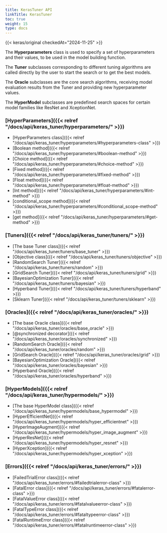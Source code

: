 ```yaml
---
title: KerasTuner API
linkTitle: KerasTuner
toc: true
weight: 15
type: docs
---
```


{{< keras/original checkedAt="2024-11-25" >}}

The **Hyperparameters** class is used to specify a set of hyperparameters
and their values, to be used in the model building function.

The **Tuner** subclasses corresponding to different tuning algorithms are
called directly by the user to start the search or to get the best models.

The **Oracle** subclasses are the core search algorithms, receiving model evaluation
results from the Tuner and providing new hyperparameter values.

The **HyperModel** subclasses are predefined search spaces for certain model
families like ResNet and XceptionNet.

### [HyperParameters]({{< relref "/docs/api/keras_tuner/hyperparameters/" >}})

- [HyperParameters class]({{< relref "/docs/api/keras_tuner/hyperparameters/#hyperparameters-class" >}})
- [Boolean method]({{< relref "/docs/api/keras_tuner/hyperparameters/#boolean-method" >}})
- [Choice method]({{< relref "/docs/api/keras_tuner/hyperparameters/#choice-method" >}})
- [Fixed method]({{< relref "/docs/api/keras_tuner/hyperparameters/#fixed-method" >}})
- [Float method]({{< relref "/docs/api/keras_tuner/hyperparameters/#float-method" >}})
- [Int method]({{< relref "/docs/api/keras_tuner/hyperparameters/#int-method" >}})
- [conditional\_scope method]({{< relref "/docs/api/keras_tuner/hyperparameters/#conditional_scope-method" >}})
- [get method]({{< relref "/docs/api/keras_tuner/hyperparameters/#get-method" >}})

### [Tuners]({{< relref "/docs/api/keras_tuner/tuners/" >}})

- [The base Tuner class]({{< relref "/docs/api/keras_tuner/tuners/base_tuner" >}})
- [Objective class]({{< relref "/docs/api/keras_tuner/tuners/objective" >}})
- [RandomSearch Tuner]({{< relref "/docs/api/keras_tuner/tuners/random" >}})
- [GridSearch Tuner]({{< relref "/docs/api/keras_tuner/tuners/grid" >}})
- [BayesianOptimization Tuner]({{< relref "/docs/api/keras_tuner/tuners/bayesian" >}})
- [Hyperband Tuner]({{< relref "/docs/api/keras_tuner/tuners/hyperband" >}})
- [Sklearn Tuner]({{< relref "/docs/api/keras_tuner/tuners/sklearn" >}})

### [Oracles]({{< relref "/docs/api/keras_tuner/oracles/" >}})

- [The base Oracle class]({{< relref "/docs/api/keras_tuner/oracles/base_oracle" >}})
- [@synchronized decorator]({{< relref "/docs/api/keras_tuner/oracles/synchronized" >}})
- [RandomSearch Oracle]({{< relref "/docs/api/keras_tuner/oracles/random" >}})
- [GridSearch Oracle]({{< relref "/docs/api/keras_tuner/oracles/grid" >}})
- [BayesianOptimization Oracle]({{< relref "/docs/api/keras_tuner/oracles/bayesian" >}})
- [Hyperband Oracle]({{< relref "/docs/api/keras_tuner/oracles/hyperband" >}})

### [HyperModels]({{< relref "/docs/api/keras_tuner/hypermodels/" >}})

- [The base HyperModel class]({{< relref "/docs/api/keras_tuner/hypermodels/base_hypermodel" >}})
- [HyperEfficientNet]({{< relref "/docs/api/keras_tuner/hypermodels/hyper_efficientnet" >}})
- [HyperImageAugment]({{< relref "/docs/api/keras_tuner/hypermodels/hyper_image_augment" >}})
- [HyperResNet]({{< relref "/docs/api/keras_tuner/hypermodels/hyper_resnet" >}})
- [HyperXception]({{< relref "/docs/api/keras_tuner/hypermodels/hyper_xception" >}})

### [Errors]({{< relref "/docs/api/keras_tuner/errors/" >}})

- [FailedTrialError class]({{< relref "/docs/api/keras_tuner/errors/#failedtrialerror-class" >}})
- [FatalError class]({{< relref "/docs/api/keras_tuner/errors/#fatalerror-class" >}})
- [FatalValueError class]({{< relref "/docs/api/keras_tuner/errors/#fatalvalueerror-class" >}})
- [FatalTypeError class]({{< relref "/docs/api/keras_tuner/errors/#fataltypeerror-class" >}})
- [FatalRuntimeError class]({{< relref "/docs/api/keras_tuner/errors/#fatalruntimeerror-class" >}})
